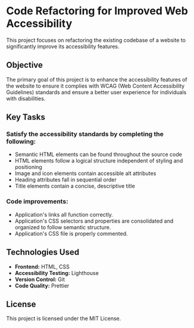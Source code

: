 # Code Refactoring for Improved Web Accessibility

This project focuses on refactoring the existing codebase of a website to significantly improve its accessibility features.

## Objective

The primary goal of this project is to enhance the accessibility features of the website to ensure it complies with WCAG (Web Content Accessibility Guidelines) standards and ensure a better user experience for individuals with disabilities.

## Key Tasks

### Satisfy the accessibility standards by completing the following:

- Semantic HTML elements can be found throughout the source code
- HTML elements follow a logical structure independent of styling and positioning
- Image and icon elements contain accessible alt attributes
- Heading attributes fall in sequential order
- Title elements contain a concise, descriptive title

### Code improvements:

- Application's links all function correctly.
- Application's CSS selectors and properties are consolidated and organized to follow semantic structure.
- Application's CSS file is properly commented.

## Technologies Used

- **Frontend:** HTML, CSS
- **Accessibility Testing:** Lighthouse
- **Version Control:** Git
- **Code Quality:** Prettier

## License

This project is licensed under the MIT License.